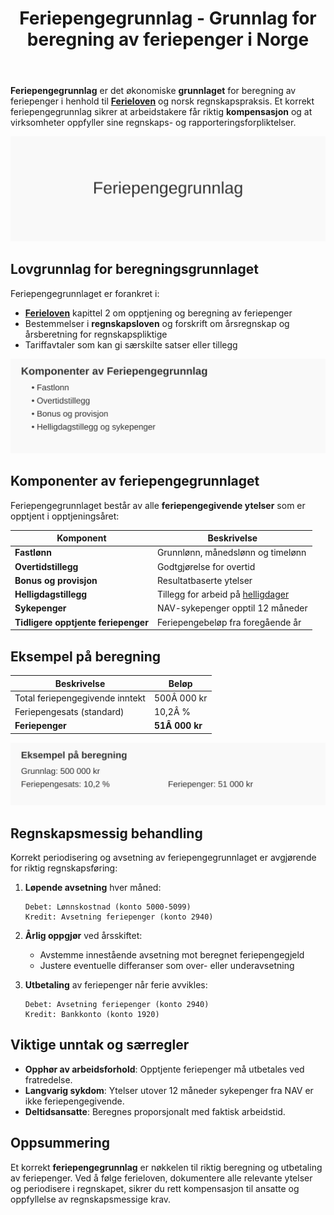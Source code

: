 ﻿---
title: "Feriepengegrunnlag - Grunnlag for beregning av feriepenger i Norge"
seoTitle: "Feriepengegrunnlag - Grunnlag for beregning av feriepenger i Norge"
meta_description: '**Feriepengegrunnlag** er det økonomiske **grunnlaget** for beregning av feriepenger i henhold til **[Ferieloven](/blogs/regnskap/ferieloven "Ferieloven “ Lo...'
slug: feriepengegrunnlag
type: blog
layout: pages/single
---

**Feriepengegrunnlag** er det økonomiske **grunnlaget** for beregning av feriepenger i henhold til **[Ferieloven](/blogs/regnskap/ferieloven "Ferieloven “ Lov om ferie av 29. april 1988 nr. 21")** og norsk regnskapspraksis. Et korrekt feriepengegrunnlag sikrer at arbeidstakere får riktig **kompensasjon** og at virksomheter oppfyller sine regnskaps- og rapporteringsforpliktelser.

![Feriepengegrunnlag](feriepengegrunnlag-image.svg)

## Lovgrunnlag for beregningsgrunnlaget

Feriepengegrunnlaget er forankret i:

* **[Ferieloven](/blogs/regnskap/ferieloven "Ferieloven “ Lov om ferie av 29. april 1988 nr. 21")** kapittel 2 om opptjening og beregning av feriepenger
* Bestemmelser i **regnskapsloven** og forskrift om årsregnskap og årsberetning for regnskapspliktige
* Tariffavtaler som kan gi særskilte satser eller tillegg

![Komponenter av Feriepengegrunnlag](feriepengegrunnlag-komponenter.svg)

## Komponenter av feriepengegrunnlaget

Feriepengegrunnlaget består av alle **feriepengegivende ytelser** som er opptjent i opptjeningsåret:

| Komponent                  | Beskrivelse                                    |
|-----------------------------|------------------------------------------------|
| **Fastlønn**                | Grunnlønn, månedslønn og timelønn              |
| **Overtidstillegg**         | Godtgjørelse for overtid                        |
| **Bonus og provisjon**      | Resultatbaserte ytelser                          |
| **Helligdagstillegg**       | Tillegg for arbeid på [helligdager](/blogs/regnskap/helligdager-regnskap-bedriftseiere "Helligdager i Regnskap for Bedriftseiere")               |
| **Sykepenger**              | NAV-sykepenger opptil 12 måneder                |
| **Tidligere opptjente feriepenger** | Feriepengebeløp fra foregående år       |

## Eksempel på beregning

| Beskrivelse                   | Beløp      |
|-------------------------------|------------|
| Total feriepengegivende inntekt | 500Â 000 kr |
| Feriepengesats (standard)     | 10,2Â %     |
| **Feriepenger**               | **51Â 000 kr** |

![Eksempel på beregning](feriepengegrunnlag-eksempel.svg)

## Regnskapsmessig behandling

Korrekt periodisering og avsetning av feriepengegrunnlaget er avgjørende for riktig regnskapsføring:

1. **Løpende avsetning** hver måned:

   ```
   Debet: Lønnskostnad (konto 5000-5099)
   Kredit: Avsetning feriepenger (konto 2940)
   ```

2. **Årlig oppgjør** ved årsskiftet:

   * Avstemme innestående avsetning mot beregnet feriepengegjeld
   * Justere eventuelle differanser som over- eller underavsetning

3. **Utbetaling** av feriepenger når ferie avvikles:

   ```
   Debet: Avsetning feriepenger (konto 2940)
   Kredit: Bankkonto (konto 1920)
   ```

## Viktige unntak og særregler

* **Opphør av arbeidsforhold**: Opptjente feriepenger må utbetales ved fratredelse.
* **Langvarig sykdom**: Ytelser utover 12 måneder sykepenger fra NAV er ikke feriepengegivende.
* **Deltidsansatte**: Beregnes proporsjonalt med faktisk arbeidstid.

## Oppsummering

Et korrekt **feriepengegrunnlag** er nøkkelen til riktig beregning og utbetaling av feriepenger. Ved å følge ferieloven, dokumentere alle relevante ytelser og periodisere i regnskapet, sikrer du rett kompensasjon til ansatte og oppfyllelse av regnskapsmessige krav.











